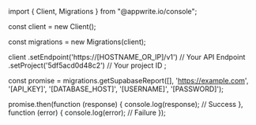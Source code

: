 import { Client, Migrations } from "@appwrite.io/console";

const client = new Client();

const migrations = new Migrations(client);

client
    .setEndpoint('https://[HOSTNAME_OR_IP]/v1') // Your API Endpoint
    .setProject('5df5acd0d48c2') // Your project ID
;

const promise = migrations.getSupabaseReport([], 'https://example.com', '[API_KEY]', '[DATABASE_HOST]', '[USERNAME]', '[PASSWORD]');

promise.then(function (response) {
    console.log(response); // Success
}, function (error) {
    console.log(error); // Failure
});
